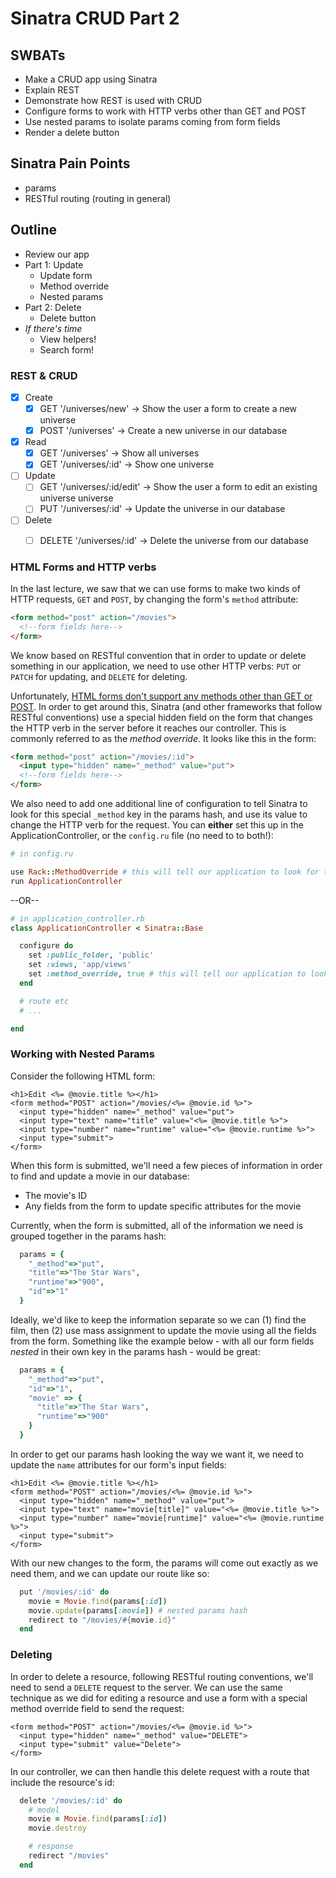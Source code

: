 Sinatra CRUD Part 2
===

## SWBATs
- Make a CRUD app using Sinatra
- Explain REST
- Demonstrate how REST is used with CRUD
- Configure forms to work with HTTP verbs other than GET and POST
- Use nested params to isolate params coming from form fields
- Render a delete button

## Sinatra Pain Points
- params
- RESTful routing (routing in general)

## Outline
- Review our app
- Part 1: Update
  - Update form
  - Method override
  - Nested params
- Part 2: Delete
  - Delete button
- *If there's time*
  - View helpers!
  - Search form!

### REST & CRUD
- [x] Create
  - [x] GET '/universes/new' -> Show the user a form to create a new universe
  - [x] POST '/universes' -> Create a new universe in our database
- [x] Read
  - [x] GET '/universes' -> Show all universes
  - [x] GET '/universes/:id' -> Show one universe
- [ ] Update
  - [ ] GET '/universes/:id/edit' -> Show the user a form to edit an existing universe universe
  - [ ] PUT '/universes/:id' -> Update the universe in our database
- [ ] Delete
  - [ ] DELETE '/universes/:id' -> Delete the universe from our database


### HTML Forms and HTTP verbs

In the last lecture, we saw that we can use forms to make two kinds of HTTP requests, `GET` and `POST`, by changing the form's `method` attribute:

```html
<form method="post" action="/movies">
  <!--form fields here-->
</form>
```

We know based on RESTful convention that in order to update or delete something in our application, we need to use other HTTP verbs: `PUT` or `PATCH` for updating, and `DELETE` for deleting. 

Unfortunately, [HTML forms don't support any methods other than GET or POST](https://developer.mozilla.org/en-US/docs/Web/HTML/Element/form#attr-method). In order to get around this, Sinatra (and other frameworks that follow RESTful conventions) use a special hidden field on the form that changes the HTTP verb in the server before it reaches our controller. This is commonly referred to as the *method override*. It looks like this in the form:

```html
<form method="post" action="/movies/:id">
  <input type="hidden" name="_method" value="put">
  <!--form fields here-->
</form>
```

We also need to add one additional line of configuration to tell Sinatra to look for this special `_method` key in the params hash, and use its value to change the HTTP verb for the request. You can **either** set this up in the ApplicationController, or the `config.ru` file (no need to to both!):


```rb
# in config.ru

use Rack::MethodOverride # this will tell our application to look for the _method key in params
run ApplicationController

```

--OR--

```rb
# in application_controller.rb
class ApplicationController < Sinatra::Base

  configure do
    set :public_folder, 'public'
    set :views, 'app/views'
    set :method_override, true # this will tell our application to look for the _method key in params
  end

  # route etc
  # ...

end
```

### Working with Nested Params

Consider the following HTML form:

```erb
<h1>Edit <%= @movie.title %></h1>
<form method="POST" action="/movies/<%= @movie.id %>">
  <input type="hidden" name="_method" value="put">
  <input type="text" name="title" value="<%= @movie.title %>">
  <input type="number" name="runtime" value="<%= @movie.runtime %>">
  <input type="submit">
</form>
```

When this form is submitted, we'll need a few pieces of information in order to find and update a movie in our database: 
- The movie's ID
- Any fields from the form to update specific attributes for the movie

Currently, when the form is submitted, all of the information we need is grouped together in the params hash:

```rb
  params = {
    "_method"=>"put",
    "title"=>"The Star Wars",
    "runtime"=>"900",
    "id"=>"1"
  }
```
Ideally, we'd like to keep the information separate so we can (1) find the film, then (2) use mass assignment to update the movie using all the fields from the form. Something like the example below - with all our form fields _nested_ in their own key in the params hash - would be great:

```rb
  params = {
    "_method"=>"put",
    "id"=>"1",
    "movie" => {
      "title"=>"The Star Wars",
      "runtime"=>"900"
    }
  }
```

In order to get our params hash looking the way we want it, we need to update the `name` attributes for our form's input fields:

```erb
<h1>Edit <%= @movie.title %></h1>
<form method="POST" action="/movies/<%= @movie.id %>">
  <input type="hidden" name="_method" value="put">
  <input type="text" name="movie[title]" value="<%= @movie.title %>">
  <input type="number" name="movie[runtime]" value="<%= @movie.runtime %>">
  <input type="submit">
</form>
```

With our new changes to the form, the params will come out exactly as we need them, and we can update our route like so:

```rb
  put '/movies/:id' do
    movie = Movie.find(params[:id])
    movie.update(params[:movie]) # nested params hash
    redirect to "/movies/#{movie.id}"
  end
```

### Deleting

In order to delete a resource, following RESTful routing conventions, we'll need to send a `DELETE` request to the server. We can use the same technique as we did for editing a resource and use a form with a special method override field to send the request:

```erb
<form method="POST" action="/movies/<%= @movie.id %>">
  <input type="hidden" name="_method" value="DELETE">
  <input type="submit" value="Delete">
</form>
```

In our controller, we can then handle this delete request with a route that include the resource's id:

```rb
  delete '/movies/:id' do
    # model
    movie = Movie.find(params[:id])
    movie.destroy

    # response
    redirect "/movies"
  end
```
